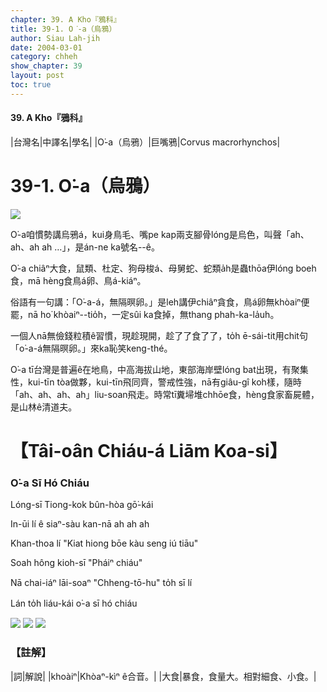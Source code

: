 ```yaml
---
chapter: 39. A Kho『鴉科』
title: 39-1. O͘-a（烏鴉）
author: Siau Lah-jih
date: 2004-03-01
category: chheh
show_chapter: 39
layout: post
toc: true
---
```


#### 39. A Kho『鴉科』


|台灣名|中譯名|學名|
|O͘-a（烏鴉）|巨嘴鴉|Corvus macrorhynchos|


# 39-1. O͘-a（烏鴉）

![](../too5/39/39-1-4.O͘-a.jpg)


O͘-a咱慣勢講烏鴉á，kui身鳥毛、嘴pe kap兩支腳骨lóng是烏色，叫聲「ah、ah、ah ah …」，是án-ne ka號名--ê。

O͘-a chiâⁿ大食，鼠類、杜定、狗母梭á、母舅蛇、蛇類a̍h是蟲thōa伊lóng boeh食，mā hèng食鳥á卵、鳥á-kiáⁿ。

俗語有一句講：「O͘-a-á，無隔暝卵。」是leh講伊chiâⁿ貪食，鳥á卵無khòaiⁿ便罷，nā ho͘ khòaiⁿ--tio̍h，一定sûi ka食掉，無thang phah-ka-la̍uh。

一個人nā無儉錢粒積ê習慣，現趁現開，趁了了食了了，to̍h ē-sái-tit用chit句「o͘-a-á無隔暝卵。」來ka恥笑keng-thé。

O͘-a tī台灣是普遍ê在地鳥，中高海拔山地，東部海岸壁lóng bat出現，有聚集性，kui-tīn tòa做夥，kui-tīn飛同齊，警戒性強，nā有giâu-gî koh樣，隨時「ah、ah、ah、ah」liu-soan飛走。時常tī糞埽堆chhōe食，hèng食家畜屍體，是山林ê清道夫。



# 【Tâi-oân Chiáu-á Liām Koa-si】

### **O͘-a Sī Hó Chiáu**


Lóng-sī Tiong-kok bûn-hòa gō͘-kái

In-ūi lí ê siaⁿ-sàu kan-nā ah ah ah

Khan-thoa lí "Kiat hiong bōe kàu seng iú tiāu"

Soah hông kioh-sī "Pháiⁿ chiáu"

Nā chai-iáⁿ lāi-soaⁿ "Chheng-tō-hu" to̍h sī lí

Lán to̍h liáu-kái o͘-a sī hó chiáu


![](../too5/39/39-1-3.O͘-a.jpg)
![](../too5/39/39-1-1.O͘-a.jpg)
![](../too5/39/39-1-2.O͘-a.jpg)



### 【註解】

|詞|解說|
|khoàiⁿ|Khòaⁿ-kìⁿ ê合音。|
|大食|暴食，食量大。相對細食、小食。|
